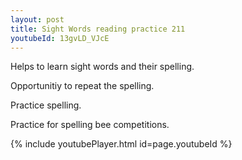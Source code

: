 ```yaml
---
layout: post
title: Sight Words reading practice 211
youtubeId: 13gvLD_VJcE
---
```

 
 
Helps to learn sight words and their spelling.

Opportunitiy to repeat the spelling. 

Practice spelling. 
 
Practice for spelling bee competitions. 
 
{% include youtubePlayer.html id=page.youtubeId %}
 
 
